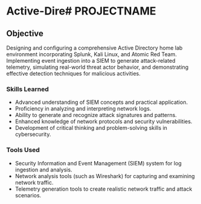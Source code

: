 # Active-Dire# PROJECTNAME

## Objective
Designing and configuring a comprehensive Active Directory home lab environment incorporating Splunk, Kali Linux, and Atomic Red Team. Implementing event ingestion into a SIEM to generate attack-related telemetry, simulating real-world threat actor behavior, and demonstrating effective detection techniques for malicious activities.


### Skills Learned

- Advanced understanding of SIEM concepts and practical application.
- Proficiency in analyzing and interpreting network logs.
- Ability to generate and recognize attack signatures and patterns.
- Enhanced knowledge of network protocols and security vulnerabilities.
- Development of critical thinking and problem-solving skills in cybersecurity.

### Tools Used


- Security Information and Event Management (SIEM) system for log ingestion and analysis.
- Network analysis tools (such as Wireshark) for capturing and examining network traffic.
- Telemetry generation tools to create realistic network traffic and attack scenarios.
